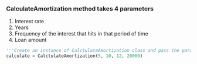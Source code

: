 ### CalculateAmortization method takes 4 parameters

1. Interest rate
2. Years
3. Frequency of the interest that hits in that period of time
4. Loan amount

```python
'''Create an instance of CalctulateAmortization class and pass the parameters as intergers '''
calculate = CalctulateAmortization(5, 10, 12, 20000)
```
